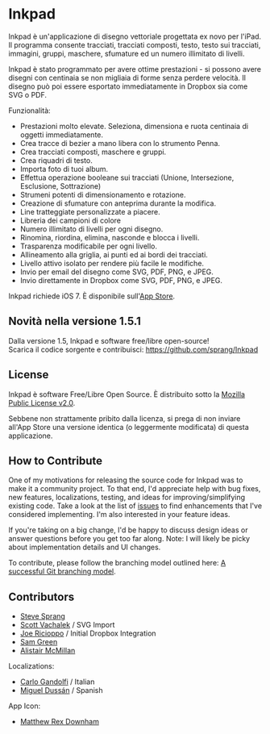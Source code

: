 Inkpad
======

Inkpad è un'applicazione di disegno vettoriale progettata ex novo per l'iPad. Il programma consente tracciati, tracciati composti, testo, testo sui tracciati, immagini, gruppi, maschere, sfumature ed un numero illimitato di livelli.

Inkpad è stato programmato per avere ottime prestazioni - si possono avere disegni con centinaia se non migliaia di forme senza perdere velocità. Il disegno può poi essere esportato immediatamente in Dropbox sia come SVG o PDF.

Funzionalità:

* Prestazioni molto elevate. Seleziona, dimensiona e ruota centinaia di oggetti immediatamente.
* Crea tracce di bezier a mano libera con lo strumento Penna.
* Crea tracciati composti, maschere e gruppi.
* Crea riquadri di testo.
* Importa foto di tuoi album.
* Effettua operazione booleane sui tracciati (Unione, Intersezione, Esclusione, Sottrazione)
* Strumeni potenti di dimensionamento e rotazione.
* Creazione di sfumature con anteprima durante la modifica. 
* Line tratteggiate personalizzate a piacere.
* Libreria dei campioni di colore
* Numero illimitato di livelli per ogni disegno.
* Rinomina, riordina, elimina, nasconde e blocca i livelli.
* Trasparenza modificabile per ogni livello.
* Allineamento alla griglia, ai punti ed ai bordi dei tracciati.
* Livello attivo isolato per rendere più facile le modifiche.
* Invio per email del disegno come SVG, PDF, PNG, e JPEG.
* Invio direttamente in Dropbox come SVG, PDF, PNG, e JPEG.

Inkpad richiede iOS 7. È disponibile sull'[App Store](https://itunes.apple.com/app/id400083414).

Novità nella versione 1.5.1
---------------------------

Dalla versione 1.5, Inkpad e software free/libre open-source!    
Scarica il codice sorgente e contribuisci: https://github.com/sprang/Inkpad

License
-------

Inkpad è software Free/Libre Open Source. È distribuito sotto la [Mozilla Public License v2.0](http://mozilla.org/MPL/2.0/).

Sebbene non strattamente pribito dalla licenza, si prega di non inviare all'App Store una versione identica (o leggermente modificata) di questa applicazione. 


How to Contribute
-----------------

One of my motivations for releasing the source code for Inkpad was to make it a community project. To that end, I'd appreciate help with bug fixes, new features, localizations, testing, and ideas for improving/simplifying existing code. Take a look at the list of [issues](https://github.com/sprang/Inkpad/issues) to find enhancements that I've considered implementing. I'm also interested in your feature ideas.

If you're taking on a big change, I'd be happy to discuss design ideas or answer questions before you get too far along. Note: I will likely be picky about implementation details and UI changes.

To contribute, please follow the branching model outlined here: [A successful Git branching model](http://nvie.com/posts/a-successful-git-branching-model/).

Contributors
------------

* [Steve Sprang](https://github.com/sprang)
* [Scott Vachalek](https://github.com/svachalek) / SVG Import
* [Joe Ricioppo](https://github.com/joericioppo) / Initial Dropbox Integration
* [Sam Green](https://github.com/samgreen)
* [Alistair McMillan](https://github.com/alistairmcmillan)

Localizations:

* [Carlo Gandolfi](https://github.com/cgand) / Italian
* [Miguel Dussán](https://github.com/migdus) / Spanish

App Icon:

* [Matthew Rex Downham](http://www.mrexd.com/)
